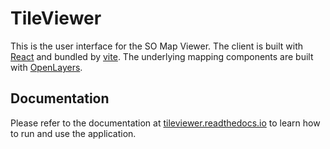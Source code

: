 # TileViewer

This is the user interface for the SO Map Viewer. The client is built with [React](https://react.dev/) and bundled by [vite](https://vite.dev/). The underlying mapping components are built with [OpenLayers](https://openlayers.org/).

## Documentation

Please refer to the documentation at [tileviewer.readthedocs.io](https://tileviewer.readthedocs.io/en/latest/index.html) to learn how to run and use the application.
